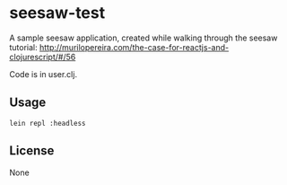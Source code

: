 # seesaw-test

A sample seesaw application, created while walking through the seesaw tutorial:
http://murilopereira.com/the-case-for-reactjs-and-clojurescript/#/56

Code is in user.clj.

## Usage

    lein repl :headless

## License

None
